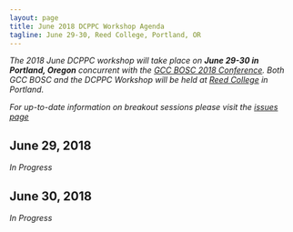 ```yaml
---
layout: page
title: June 2018 DCPPC Workshop Agenda
tagline: June 29-30, Reed College, Portland, OR
---
```


_The 2018 June DCPPC workshop will take place on **June 29-30 in Portland, Oregon** 
concurrent with the [GCC BOSC 2018 Conference](https://gccbosc2018.sched.com/). Both
GCC BOSC and the DCPPC Workshop will be held at [Reed College](http://www.reed.edu/)
in Portland._

_For up-to-date information on breakout sessions please visit the [issues page](https://github.com/dcppc/2018-june-workshop/issues)_

## June 29, 2018

_In Progress_

## June 30, 2018

 _In Progress_


